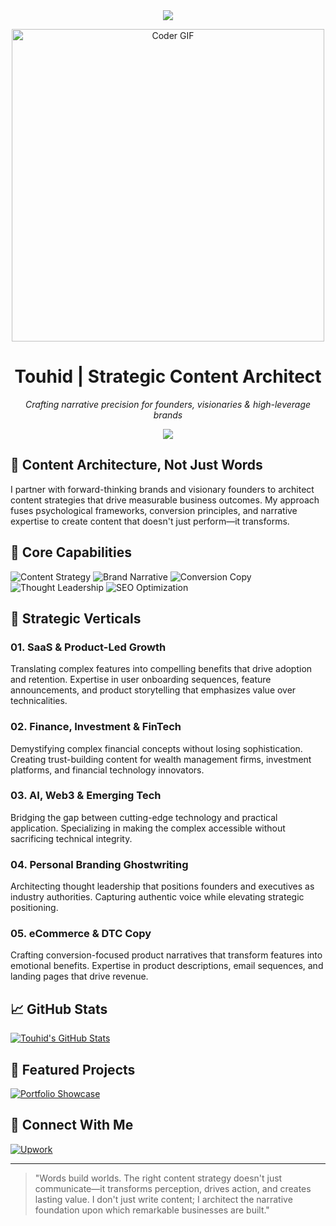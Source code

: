<div align="center">
  <img src="https://readme-typing-svg.herokuapp.com/?lines=Welcome+to+Touhid's+Profile;Strategic+Content+Architect;Narrative+Designer+for+Visionaries&font=Fira%20Code&center=true&width=440&height=45&color=f75c7e&vCenter=true&size=22">
</div>

<p align="center">
  <img src="https://media.giphy.com/media/SWoSkN6DxTszqIKEqv/giphy.gif" alt="Coder GIF" width="500">
</p>

<h1 align="center">
  Touhid | Strategic Content Architect
</h1>

<p align="center"><em>Crafting narrative precision for founders, visionaries & high-leverage brands</em></p>

<p align="center">
  <a href="https://github.com/DenverCoder1/readme-typing-svg">
    <img src="https://readme-typing-svg.demolab.com/?lines=Not%20just%20a%20writer;Your%20strategic%20partner;Conversion%20specialist;Brand%20voice%20architect&font=Fira%20Code&center=true&width=440&height=45&color=6FDA44&vCenter=true&pause=1000&size=22" />
  </a>
</p>


## 🧠 Content Architecture, Not Just Words

I partner with forward-thinking brands and visionary founders to architect content strategies that drive measurable business outcomes. My approach fuses psychological frameworks, conversion principles, and narrative expertise to create content that doesn't just perform—it transforms.

## 🎯 Core Capabilities

![Content Strategy](https://img.shields.io/badge/Content_Strategy-0A0A0A?style=flat-square&logo=notion&logoColor=white)
![Brand Narrative](https://img.shields.io/badge/Brand_Narrative-1A73E8?style=flat-square&logo=bookstack&logoColor=white)
![Conversion Copy](https://img.shields.io/badge/Conversion_Copy-2C2D72?style=flat-square&logo=convertkit&logoColor=white)
![Thought Leadership](https://img.shields.io/badge/Thought_Leadership-000000?style=flat-square&logo=medium&logoColor=white)
![SEO Optimization](https://img.shields.io/badge/SEO_Optimization-47A248?style=flat-square&logo=googlesearchconsole&logoColor=white)

## 🚀 Strategic Verticals

### 01. SaaS & Product-Led Growth
Translating complex features into compelling benefits that drive adoption and retention. Expertise in user onboarding sequences, feature announcements, and product storytelling that emphasizes value over technicalities.

### 02. Finance, Investment & FinTech
Demystifying complex financial concepts without losing sophistication. Creating trust-building content for wealth management firms, investment platforms, and financial technology innovators.

### 03. AI, Web3 & Emerging Tech
Bridging the gap between cutting-edge technology and practical application. Specializing in making the complex accessible without sacrificing technical integrity.

### 04. Personal Branding Ghostwriting
Architecting thought leadership that positions founders and executives as industry authorities. Capturing authentic voice while elevating strategic positioning.

### 05. eCommerce & DTC Copy
Crafting conversion-focused product narratives that transform features into emotional benefits. Expertise in product descriptions, email sequences, and landing pages that drive revenue.

## 📈 GitHub Stats

[![Touhid's GitHub Stats](https://github-readme-stats.vercel.app/api?username=Touhid&show_icons=true&theme=radical)](https://github.com/touhid-120)

## 📂 Featured Projects

[![Portfolio Showcase](https://github-readme-stats.vercel.app/api/pin/?username=touhid-120&repo=Portfolio-Showcase&theme=radical)](https://github.com/touhid-120/Portfolio-Showcase)


## 🔗 Connect With Me

[![Upwork](https://img.shields.io/badge/Upwork-6FDA44?style=for-the-badge&logo=upwork&logoColor=white)](https://www.upwork.com/freelancers/touhid)

---

> "Words build worlds. The right content strategy doesn't just communicate—it transforms perception, drives action, and creates lasting value. I don't just write content; I architect the narrative foundation upon which remarkable businesses are built."

